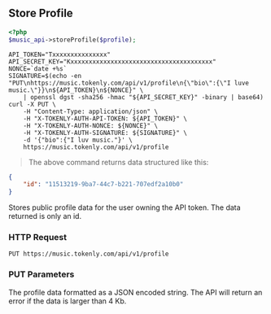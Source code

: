 ## Store Profile


```php
<?php
$music_api->storeProfile($profile);
```

```shell
API_TOKEN="Txxxxxxxxxxxxxxx"
API_SECRET_KEY="Kxxxxxxxxxxxxxxxxxxxxxxxxxxxxxxxxxxxxxxx"
NONCE=`date +%s`
SIGNATURE=$(echo -en "PUT\nhttps://music.tokenly.com/api/v1/profile\n{\"bio\":{\"I luve music.\"}}\n${API_TOKEN}\n${NONCE}" \
    | openssl dgst -sha256 -hmac "${API_SECRET_KEY}" -binary | base64)
curl -X PUT \
    -H "Content-Type: application/json" \
    -H "X-TOKENLY-AUTH-API-TOKEN: ${API_TOKEN}" \
    -H "X-TOKENLY-AUTH-NONCE: ${NONCE}" \
    -H "X-TOKENLY-AUTH-SIGNATURE: ${SIGNATURE}" \
    -d '{"bio":{"I luv music."}' \
    https://music.tokenly.com/api/v1/profile
```

> The above command returns data structured like this:

```json
{
    "id": "11513219-9ba7-44c7-b221-707edf2a10b0"
}
```

Stores public profile data for the user owning the API token.  The data returned is only an id.

### HTTP Request

`PUT https://music.tokenly.com/api/v1/profile`


### PUT Parameters

The profile data formatted as a JSON encoded string.  The API will return an error if the data is larger than 4 Kb.
